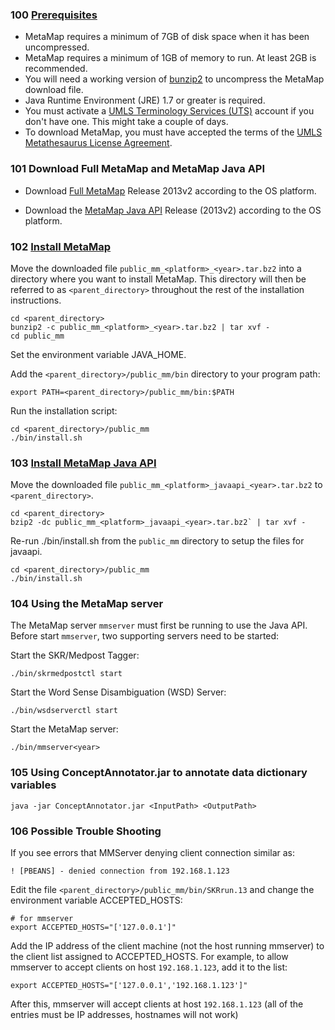### 100 [Prerequisites](http://metamap.nlm.nih.gov/MetaMap.shtml)

* MetaMap requires a minimum of 7GB of disk space when it has been uncompressed.
* MetaMap requires a minimum of 1GB of memory to run. At least 2GB is recommended.
* You will need a working version of [bunzip2](http://www.bzip.org/) to uncompress the MetaMap download file.
* Java Runtime Environment (JRE) 1.7 or greater is required.
* You must activate a [UMLS Terminology Services (UTS)](https://uts.nlm.nih.gov/home.html) account if you don't have one. This might take a couple of days.
* To download MetaMap, you must have accepted the terms of the [UMLS Metathesaurus License Agreement](https://uts.nlm.nih.gov/license.html).

### 101 Download Full MetaMap and MetaMap Java API

* Download [Full MetaMap](http://metamap.nlm.nih.gov/MainDownload.shtml) Release 2013v2 according to the OS platform.

* Download the [MetaMap Java API](http://metamap.nlm.nih.gov/JavaApi.shtml) Release (2013v2) according to the OS platform.

### 102 [Install MetaMap](http://metamap.nlm.nih.gov/Installation.shtml)

Move the downloaded file `public_mm_<platform>_<year>.tar.bz2` into a directory where you want to install MetaMap. This directory will then be referred to as `<parent_directory>` throughout the rest of the installation instructions. 

```
cd <parent_directory>
bunzip2 -c public_mm_<platform>_<year>.tar.bz2 | tar xvf - 
cd public_mm
```

Set the environment variable JAVA_HOME.

Add the `<parent_directory>/public_mm/bin` directory to your program path:

```
export PATH=<parent_directory>/public_mm/bin:$PATH
```

Run the installation script:

```
cd <parent_directory>/public_mm
./bin/install.sh
```

### 103 [Install MetaMap Java API](http://metamap.nlm.nih.gov/Docs/README_javaapi.html)

Move the downloaded file `public_mm_<platform>_javaapi_<year>.tar.bz2` to `<parent_directory>`.

```
cd <parent_directory>
bzip2 -dc public_mm_<platform>_javaapi_<year>.tar.bz2` | tar xvf -
```

Re-run ./bin/install.sh from the `public_mm` directory to setup the files for javaapi.

```
cd <parent_directory>/public_mm
./bin/install.sh
```

### 104 Using the MetaMap server

The MetaMap server `mmserver` must first be running to use the Java API. Before start `mmserver`, two supporting servers need to be started:

Start the SKR/Medpost Tagger:

```
./bin/skrmedpostctl start
```

Start the Word Sense Disambiguation (WSD) Server:

```
./bin/wsdserverctl start
```

Start the MetaMap server:

```
./bin/mmserver<year>
```

### 105 Using ConceptAnnotator.jar to annotate data dictionary variables

```
java -jar ConceptAnnotator.jar <InputPath> <OutputPath>
```

### 106 Possible Trouble Shooting

If you see errors that MMServer denying client connection similar as:

```
! [PBEANS] - denied connection from 192.168.1.123
```

Edit the file `<parent_directory>/public_mm/bin/SKRrun.13` and change the environment variable ACCEPTED_HOSTS:

```
# for mmserver
export ACCEPTED_HOSTS="['127.0.0.1']"
```

Add the IP address of the client machine (not the host running mmserver) to the client list assigned to ACCEPTED_HOSTS. For example, to allow mmserver to accept clients on host `192.168.1.123`, add it to the list:

```
export ACCEPTED_HOSTS="['127.0.0.1','192.168.1.123']"
```

After this, mmserver will accept clients at host `192.168.1.123` (all of the entries must be IP addresses, hostnames will not work)
